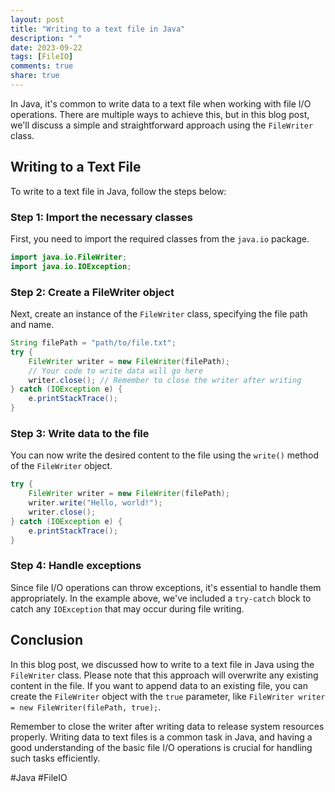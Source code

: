```yaml
---
layout: post
title: "Writing to a text file in Java"
description: " "
date: 2023-09-22
tags: [FileIO]
comments: true
share: true
---
```


In Java, it's common to write data to a text file when working with file I/O operations. There are multiple ways to achieve this, but in this blog post, we'll discuss a simple and straightforward approach using the `FileWriter` class.

## Writing to a Text File

To write to a text file in Java, follow the steps below:

### Step 1: Import the necessary classes

First, you need to import the required classes from the `java.io` package.

```java
import java.io.FileWriter;
import java.io.IOException;
```

### Step 2: Create a FileWriter object

Next, create an instance of the `FileWriter` class, specifying the file path and name. 

```java
String filePath = "path/to/file.txt";
try {
    FileWriter writer = new FileWriter(filePath);
    // Your code to write data will go here
    writer.close(); // Remember to close the writer after writing
} catch (IOException e) {
    e.printStackTrace();
}
```

### Step 3: Write data to the file

You can now write the desired content to the file using the `write()` method of the `FileWriter` object.

```java
try {
    FileWriter writer = new FileWriter(filePath);
    writer.write("Hello, world!");
    writer.close();
} catch (IOException e) {
    e.printStackTrace();
}
```

### Step 4: Handle exceptions

Since file I/O operations can throw exceptions, it's essential to handle them appropriately. In the example above, we've included a `try-catch` block to catch any `IOException` that may occur during file writing.

## Conclusion

In this blog post, we discussed how to write to a text file in Java using the `FileWriter` class. Please note that this approach will overwrite any existing content in the file. If you want to append data to an existing file, you can create the `FileWriter` object with the `true` parameter, like `FileWriter writer = new FileWriter(filePath, true);`. 

Remember to close the writer after writing data to release system resources properly. Writing data to text files is a common task in Java, and having a good understanding of the basic file I/O operations is crucial for handling such tasks efficiently.

#Java #FileIO